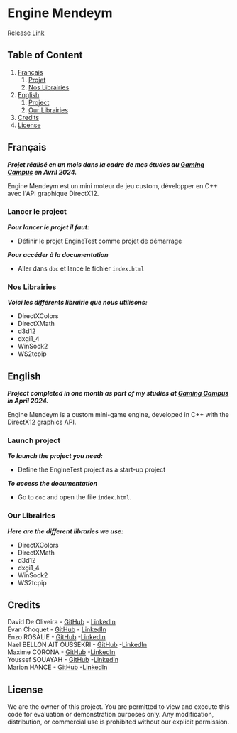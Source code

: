 # Engine Mendeym

[Release Link](https://github.com/Snip2Fou/Releases/releases/tag/HoverRacing)


## Table of Content

1. [Français](#Francais)
   1. [Projet](#ProjetFr)
   2. [Nos Librairies](#LibrairiesFr)
3. [English](#Anglais)
   1. [Project](#ProjectEn)
   2. [Our Librairies](#LibrariesEn)
5. [Credits](#Credits)
6. [License](#License)




## Français <a name="Francais"></a>

***Projet réalisé en un mois dans la cadre de mes études au [Gaming Campus](https://gamingcampus.fr) en Avril 2024.***  

Engine Mendeym est un mini moteur de jeu custom, développer en C++ avec l'API graphique DirectX12. 


### Lancer le project <a name="ProjetFr"></a>

***Pour lancer le projet il faut:***
* Définir le projet EngineTest comme projet de démarrage

***Pour accéder à la documentation***
* Aller dans `doc` et lancé le fichier `index.html`


### Nos Librairies <a name="LibrairiesFr"></a>

***Voici les différents librairie que nous utilisons:***
* DirectXColors
* DirectXMath
* d3d12
* dxgi1_4
* WinSock2
* WS2tcpip


## English <a name="Anglais"></a>

***Project completed in one month as part of my studies at [Gaming Campus](https://gamingcampus.fr) in April 2024.***  

Engine Mendeym is a custom mini-game engine, developed in C++ with the DirectX12 graphics API. 


### Launch project <a name="ProjectEn"></a>

***To launch the project you need:***
* Define the EngineTest project as a start-up project

***To access the documentation***
* Go to `doc` and open the file `index.html`.


### Our Librairies <a name="LibrariesEn"></a>

***Here are the different libraries we use:***
* DirectXColors
* DirectXMath
* d3d12
* dxgi1_4
* WinSock2
* WS2tcpip


## Credits <a name="Credits"></a>

David De Oliveira - [GitHub](https://github.com/Vindiss) - [LinkedIn](https://www.linkedin.com/in/david-de-oliveira-bb48941b0/)  
Evan Choquet - [GitHub](https://github.com/Snip2Fou) - [LinkedIn](https://www.linkedin.com/in/evan-choquet-a9031b265/)  
Enzo ROSALIE - [GitHub](https://github.com/Enzo-Naox) -[LinkedIn](https://www.linkedin.com/in/enzo-rosalie-1390b2265/)  
Nael BELLON AIT OUSSEKRI - [GitHub](https://github.com/Horaclee) -[LinkedIn](https://www.linkedin.com/in/nael-bellon-ait-oussekri-8280b2265/)  
Maxime CORONA - [GitHub](https://github.com/Lexilios) -[LinkedIn](https://www.linkedin.com/in/maxime-corona-3b6487252/)   
Youssef SOUAYAH - [GitHub](https://github.com/Souayahy) -[LinkedIn](https://www.linkedin.com/in/ysouayah/)   
Marion HANCE - [GitHub](https://github.com/MarionHance) -[LinkedIn](https://www.linkedin.com/in/marion-hance-190722252/)   

## License <a name="License"></a>
We are the owner of this project. You are permitted to view and execute this code for evaluation or demonstration purposes only. Any modification, distribution, or commercial use is prohibited without our explicit permission.
